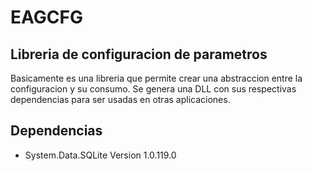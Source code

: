# EAGCFG

## Libreria de configuracion de parametros

Basicamente es una libreria que permite crear una abstraccion entre la configuracion y su consumo. Se genera una DLL con sus respectivas 
dependencias para ser usadas en otras aplicaciones.

## Dependencias

- System.Data.SQLite Version 1.0.119.0


